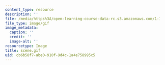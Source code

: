 ```yaml
---
content_type: resource
description: ''
file: /media/https%3A/open-learning-course-data-rc.s3.amazonaws.com/1-124j-foundations-of-software-engineering-fall-2000/cb6b58f7abe0910f9d4c1a4e758995c5_scene.gif
file_type: image/gif
image_metadata:
  caption: ''
  credit: ''
  image-alt: ''
resourcetype: Image
title: scene.gif
uid: cb6b58f7-abe0-910f-9d4c-1a4e758995c5
---
```

